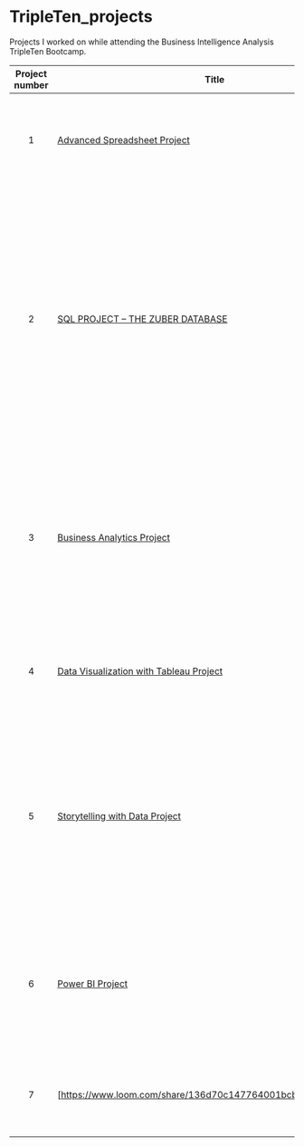 # TripleTen_projects
Projects I worked on while attending the Business Intelligence Analysis TripleTen Bootcamp.


| Project number | Title | Description |
| :-----------: | ----------- |----------- |
| 1 | [Advanced Spreadsheet Project](https://docs.google.com/spreadsheets/d/1W6_JOP-u9kH6UPBg9reghYmYMqUfTSQNPlxQoPtOiUQ/edit?usp=sharing) | The task was to analyze data collected on current Airbnb listings to identify useful insights. |
| 2 | [SQL PROJECT – THE ZUBER DATABASE](https://tripleten.com/trainer/bi-analyst/lesson/32ddb20e-3ada-4aea-88d7-3ba42f2bd09c/task/d102902d-9759-41d6-8121-d35db6e9b511/) | The task was to find patterns in the data by understanding passenger preferences and the impact of external factors on rides. This project also tasked me to analyze data from competitors, and investigate the impact of weather on ride frequency. |
| 3 | [Business Analytics Project](https://docs.google.com/spreadsheets/d/1np4ko7XbHQ-EwSKuzDq0TUC82_Aq_7rtSgwKFXnTo0o/edit?usp=sharing) | The tasks for this project were to build a conversion funnel, prepare data for cohort analysis, calculate retention rates and organize the documents in the spreadsheet. |
| 4 |	[Data Visualization with Tableau Project](https://public.tableau.com/app/profile/sarah.blankson.stiles.ocran/viz/SARAHBLANKSON-STILES-OCRANTABLEAUPROJECT-SUPERSTORES) | The task was to review the superstore’s operations and increase its profitability to avoid bankruptcy. |
| 5	| [Storytelling with Data Project](https://public.tableau.com/app/profile/sarah.blankson.stiles.ocran/viz/SARAHBLANKSON-STILES-OCRANSPRINT5PROJECT/ReturnsPresentation) | The task was to prepare an analysis for the CEO of the Superstore to help them understand what is causing customers to return their orders and how to reduce the volume of returned orders. |
| 6 | [Power BI Project](https://app.powerbi.com/groups/me/reports/f8eeb17b-19b3-4c49-b9fa-d60a7b0160d7/0c803d886002b00d3e57?experience=power-bi&clientSideAuth=0) | The task was to review the landscape of apps on the Shopify platform, using data scraped from publicly available Shopify websites. |
| 7 | [https://www.loom.com/share/136d70c147764001bcb09441693ff185] | This is a video presentation on the 5th project which was on story telling with Tableau. | 
